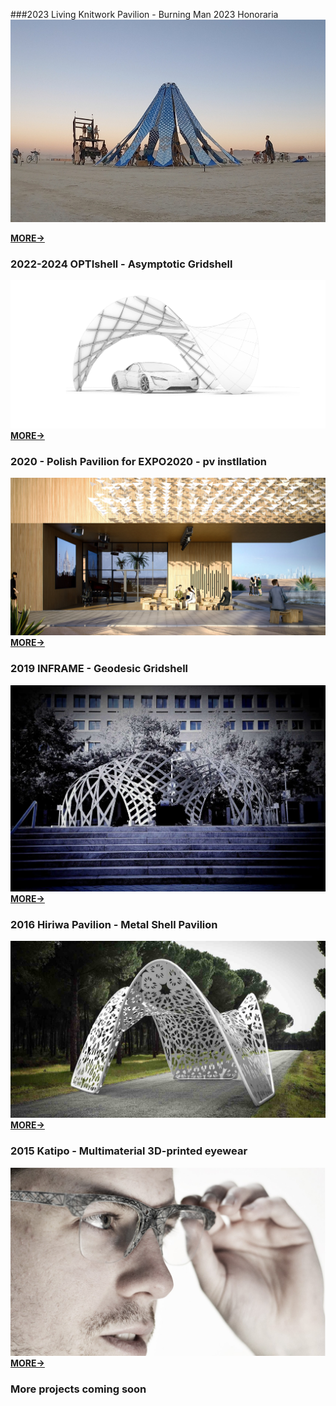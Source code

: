 


###2023 Living Knitwork Pavilion - Burning Man 2023 Honoraria
![](../../assets/art/Image3.jpg)

[**MORE->**](projects/p001.md)

### 2022-2024 OPTIshell - Asymptotic Gridshell
![](../../assets/art/concept.jpg)
[**MORE->**](projects/p002.md)

### 2020 - Polish Pavilion for EXPO2020 - pv instllation
![](../../assets/art/EXPO2020.jpg)
[**MORE->**](projects/p003.md)


### 2019 INFRAME -  Geodesic Gridshell
![](../../assets/art/inframe.webp)
[**MORE->**](projects/p004.md)

### 2016 Hiriwa Pavilion -  Metal Shell Pavilion
![](../../assets/art/hiriwa-pavilion.jpg)
[**MORE->**](projects/p005.md)


### 2015 Katipo -  Multimaterial 3D-printed eyewear

![](../../assets/art/KATIPO_main_graphic1.jpg)
[**MORE->**](projects/p006.md)


### More projects coming soon
